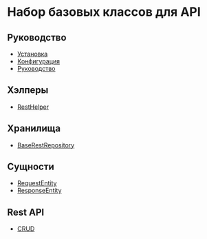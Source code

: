 Набор базовых классов для API
===

## Руководство

* [Установка](install.md)
* [Конфигурация](config.md)
* [Руководство](guide.md)

## Хэлперы

* [RestHelper](helper-rest.md)

## Хранилища

* [BaseRestRepository](repository-base-rest.md)

## Сущности

* [RequestEntity](entity-request.md)
* [ResponseEntity](entity-response.md)

## Rest API

* [CRUD](api-crud.md)